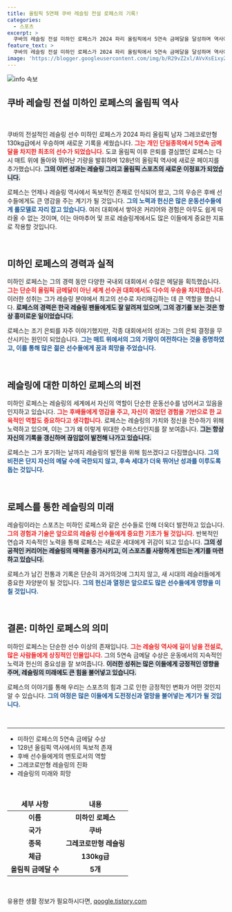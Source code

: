 ```yaml
---
title: 올림픽 5연패 쿠바 레슬링 전설 로페스의 기록!
categories:
  - 스포츠
excerpt: >
  쿠바의 레슬링 전설 미하인 로페스가 2024 파리 올림픽에서 5연속 금메달을 달성하며 역사에 길이 남을 순간을 만들어냈습니다. 그의 귀환과 승리, 그리고 올림픽 신기록에 대한 모든 이야기를 만나보세요!
feature_text: >
  쿠바의 레슬링 전설 미하인 로페스가 2024 파리 올림픽에서 5연속 금메달을 달성하며 역사에 길이 남을 순간을 만들어냈습니다. 그의 귀환과 승리, 그리고 올림픽 신기록에 대한 모든 이야기를 만나보세요!
image: 'https://blogger.googleusercontent.com/img/b/R29vZ2xl/AVvXsEixyZcFfHzMRdzZMjFBmAUKJYCLCGyLL1o632UiGVXcaFdKo_bkvkuCioo0uUKlGfBVcT3P84aROyZIXSBEx3Aw5nCQ3pTgDom1WDC4m8eifvWiAmWEEVb4x6G_l8C0QH225ldMjyaFvpxGEBGNO37VmDTDMHGhJPq73UglMfDca1-0aw/s1600/blogspot.png'
---
```


<p><img src="https://blogger.googleusercontent.com/img/b/R29vZ2xl/AVvXsEixyZcFfHzMRdzZMjFBmAUKJYCLCGyLL1o632UiGVXcaFdKo_bkvkuCioo0uUKlGfBVcT3P84aROyZIXSBEx3Aw5nCQ3pTgDom1WDC4m8eifvWiAmWEEVb4x6G_l8C0QH225ldMjyaFvpxGEBGNO37VmDTDMHGhJPq73UglMfDca1-0aw/s1600/blogspot.png" alt="info 속보" /></p>

<h2 data-ke-size="size26">쿠바 레슬링 전설 미하인 로페스의 올림픽 역사</h2>

<p data-ke-size="size16">&nbsp;</p>

<p>쿠바의 전설적인 레슬링 선수 미하인 로페스가 2024 파리 올림픽 남자 그레코로만형 130kg급에서 우승하며 새로운 기록을 세웠습니다. <b><span style="color: #ee2323;">그는 개인 단일종목에서 5연속 금메달을 차지한 최초의 선수가 되었습니다.</span></b> 도쿄 올림픽 이후 은퇴를 결심했던 로페스는 다시 매트 위에 돌아와 뛰어난 기량을 발휘하며 128년의 올림픽 역사에 새로운 페이지를 추가했습니다. <b><span style="background-color: #21538527;">그의 이번 성과는 레슬링 그리고 올림픽 스포츠의 새로운 이정표가 되었습니다.</span></b> </p>

<p>로페스는 언제나 레슬링 역사에서 독보적인 존재로 인식되어 왔고, 그의 우승은 후배 선수들에게도 큰 영감을 주는 계기가 될 것입니다. <b><span style="color: #1a5490;">그의 노력과 헌신은 많은 운동선수들에게 롤모델로 자리 잡고 있습니다.</span></b> 여러 대회에서 쌓아온 커리어와 경험은 아무도 쉽게 따라올 수 없는 것이며, 이는 아마추어 및 프로 레슬링계에서도 많은 이들에게 중요한 지표로 작용할 것입니다. </p>

<p data-ke-size="size16">&nbsp;</p>

<h2 data-ke-size="size26">미하인 로페스의 경력과 실적</h2>

<p>미하인 로페스는 그의 경력 동안 다양한 국내외 대회에서 수많은 메달을 획득했습니다. <b><span style="color: #ee2323;">그는 단순히 올림픽 금메달이 아닌 세계 선수권 대회에서도 다수의 우승을 차지했습니다.</span></b> 이러한 성취는 그가 레슬링 분야에서 최고의 선수로 자리매김하는 데 큰 역할을 했습니다. <b><span style="background-color: #21538527;">로페스의 경력은 한국 레슬링 팬들에게도 잘 알려져 있으며, 그의 경기를 보는 것은 항상 흥미로운 일이었습니다.</span></b> </p>

<p>로페스는 조기 은퇴를 자주 이야기했지만, 각종 대회에서의 성과는 그의 은퇴 결정을 무산시키는 원인이 되었습니다. <b><span style="color: #1a5490;">그는 매트 위에서의 그의 기량이 여전하다는 것을 증명하였고, 이를 통해 많은 젊은 선수들에게 꿈과 희망을 주었습니다.</span></b> </p>

<p data-ke-size="size16">&nbsp;</p>

<h2 data-ke-size="size26">레슬링에 대한 미하인 로페스의 비전</h2>

<p>미하인 로페스는 레슬링의 세계에서 자신의 역할이 단순한 운동선수를 넘어서고 있음을 인지하고 있습니다. <b><span style="color: #ee2323;">그는 후배들에게 영감을 주고, 자신이 겪었던 경험을 기반으로 한 교육적인 역할도 중요하다고 생각합니다.</span></b> 로페스는 레슬링의 가치와 정신을 전수하기 위해 노력하고 있으며, 이는 그가 왜 이렇게 위대한 수퍼스타인지를 잘 보여줍니다. <b><span style="background-color: #21538527;">그는 항상 자신의 기록을 갱신하며 끊임없이 발전해 나가고 있습니다.</span></b> </p>

<p>로페스는 그가 포기하는 날까지 레슬링의 발전을 위해 힘쓰겠다고 다짐했습니다. <b><span style="color: #1a5490;">그의 비전은 단지 자신의 메달 수에 국한되지 않고, 후속 세대가 더욱 뛰어난 성과를 이루도록 돕는 것입니다.</span></b> </p>

<p data-ke-size="size16">&nbsp;</p>

<h2 data-ke-size="size26">로페스를 통한 레슬링의 미래</h2>

<p>레슬링이라는 스포츠는 미하인 로페스와 같은 선수들로 인해 더욱더 발전하고 있습니다. <b><span style="color: #ee2323;">그의 경험과 기술은 앞으로의 레슬링 선수들에게 중요한 기초가 될 것입니다.</span></b> 반복적인 연습과 지속적인 노력을 통해 로페스는 새로운 세대에게 귀감이 되고 있습니다. <b><span style="background-color: #21538527;">그의 성공적인 커리어는 레슬링의 매력을 증가시키고, 이 스포츠를 사랑하게 만드는 계기를 마련하고 있습니다.</span></b> </p>

<p>로페스가 남긴 전통과 기록은 단순히 과거의것에 그치지 않고, 새 시대의 레슬러들에게 중요한 자양분이 될 것입니다. <b><span style="color: #1a5490;">그의 헌신과 열정은 앞으로도 많은 선수들에게 영향을 미칠 것입니다.</span></b> </p>

<p data-ke-size="size16">&nbsp;</p>

<h2 data-ke-size="size26">결론: 미하인 로페스의 의미</h2>

<p>미하인 로페스는 단순한 선수 이상의 존재입니다. <b><span style="color: #ee2323;">그는 레슬링 역사에 길이 남을 전설로, 많은 사람들에게 상징적인 인물입니다.</span></b> 그의 5연속 금메달 수상은 운동에서의 지속적인 노력과 헌신의 중요성을 잘 보여줍니다. <b><span style="background-color: #21538527;">이러한 성취는 많은 이들에게 긍정적인 영향을 주며, 레슬링의 미래에도 큰 힘을 불어넣고 있습니다.</span></b> </p>

<p>로페스의 이야기를 통해 우리는 스포츠의 힘과 그로 인한 긍정적인 변화가 어떤 것인지 알 수 있습니다. <b><span style="color: #1a5490;">그의 여정은 많은 이들에게 도전정신과 열망을 불어넣는 계기가 될 것입니다.</span></b> </p>

<p data-ke-size="size16">&nbsp;</p>

<hr>

<ul>
    <li>미하인 로페스의 5연속 금메달 수상</li>
    <li>128년 올림픽 역사에서의 독보적 존재</li>
    <li>후배 선수들에게의 멘토로서의 역할</li>
    <li>그레코로만형 레슬링의 진화</li>
    <li>레슬링의 미래와 희망</li>
</ul>

<p data-ke-size="size16">&nbsp;</p>

<table style="width: 100%;">
    <thead>
        <tr>
            <td style="text-align: center; height: 17px;"><b>세부 사항</b></td>
            <td style="text-align: center; height: 17px;"><b>내용</b></td>
        </tr>
    </thead>
    <tbody>
        <tr>
            <td style="text-align: center; height: 17px;"><b>이름</b></td>
            <td style="text-align: center; height: 17px;"><b>미하인 로페스</b></td>
        </tr>
        <tr>
            <td style="text-align: center; height: 17px;"><b>국가</b></td>
            <td style="text-align: center; height: 17px;"><b>쿠바</b></td>
        </tr>
        <tr>
            <td style="text-align: center; height: 17px;"><b>종목</b></td>
            <td style="text-align: center; height: 17px;"><b>그레코로만형 레슬링</b></td>
        </tr>
        <tr>
            <td style="text-align: center; height: 17px;"><b>체급</b></td>
            <td style="text-align: center; height: 17px;"><b>130kg급</b></td>
        </tr>
        <tr>
            <td style="text-align: center; height: 17px;"><b>올림픽 금메달 수</b></td>
            <td style="text-align: center; height: 17px;"><b>5개</b></td>
        </tr>
    </tbody>
</table> 

<p data-ke-size="size16">&nbsp;</p>
유용한 생활 정보가 필요하시다면, <a href="https://qoogle.tistory.com" rel="dofollow">qoogle.tistory.com</a>



